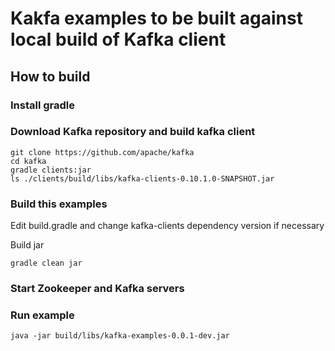 # Kakfa examples to be built against local build of Kafka client

## How to build

### Install gradle

### Download Kafka repository and build kafka client

```shell
git clone https://github.com/apache/kafka
cd kafka
gradle clients:jar
ls ./clients/build/libs/kafka-clients-0.10.1.0-SNAPSHOT.jar
```

### Build this examples

Edit build.gradle and change kafka-clients dependency version if necessary

Build jar

```shell
gradle clean jar
```

### Start Zookeeper and Kafka servers

### Run example

```shell
java -jar build/libs/kafka-examples-0.0.1-dev.jar
```
